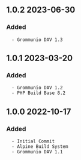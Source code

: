 ## 1.0.2 2023-06-30 <dave at tiredofit dot ca>

   ### Added
      - Grommunio DAV 1.3


## 1.0.1 2023-03-20 <dave at tiredofit dot ca>

   ### Added
      - Grommunio DAV 1.2
      - PHP Build Base 8.2


## 1.0.0 2022-10-17 <dave at tiredofit dot ca>

   ### Added
      - Initial Commit
      - Alpine Build System
      - Grommunio DAV 1.1


